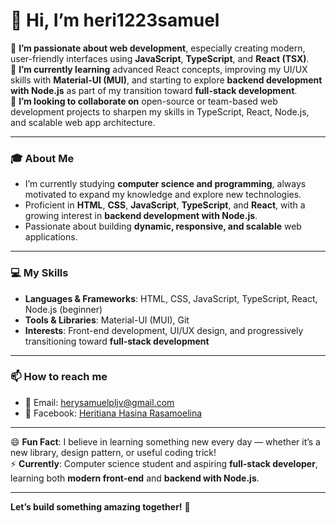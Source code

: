 # 👋 Hi, I’m heri1223samuel

👀 **I’m passionate about web development**, especially creating modern, user-friendly interfaces using **JavaScript**, **TypeScript**, and **React (TSX)**.  
🌱 **I’m currently learning** advanced React concepts, improving my UI/UX skills with **Material-UI (MUI)**, and starting to explore **backend development with Node.js** as part of my transition toward **full-stack development**.  
💞️ **I’m looking to collaborate on** open-source or team-based web development projects to sharpen my skills in TypeScript, React, Node.js, and scalable web app architecture.

---

### 🎓 About Me  
- I’m currently studying **computer science and programming**, always motivated to expand my knowledge and explore new technologies.  
- Proficient in **HTML**, **CSS**, **JavaScript**, **TypeScript**, and **React**, with a growing interest in **backend development with Node.js**.  
- Passionate about building **dynamic, responsive, and scalable** web applications.

---

### 💻 My Skills  
- **Languages & Frameworks**: HTML, CSS, JavaScript, TypeScript, React, Node.js (beginner)  
- **Tools & Libraries**: Material-UI (MUI), Git  
- **Interests**: Front-end development, UI/UX design, and progressively transitioning toward **full-stack development**

---

### 📫 How to reach me  
- 📧 Email: [herysamuelpljv@gmail.com](mailto:herysamuelpljv@gmail.com)  
- 📘 Facebook: [Heritiana Hasina Rasamoelina](https://www.facebook.com/heritianahasyna)  

---

😄 **Fun Fact**: I believe in learning something new every day — whether it’s a new library, design pattern, or useful coding trick!  
⚡ **Currently**: Computer science student and aspiring **full-stack developer**, learning both **modern front-end** and **backend with Node.js**.  

---

**Let’s build something amazing together!** 🚀  
